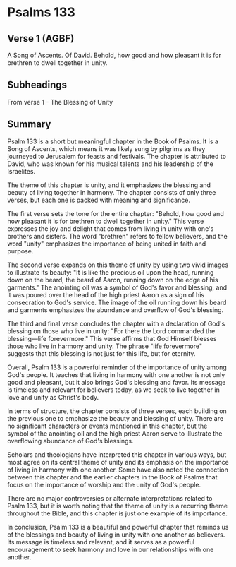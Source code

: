 # Psalms 133

## Verse 1 (AGBF)

A Song of Ascents. Of David. Behold, how good and how pleasant it is for brethren to dwell together in unity.

## Subheadings

From verse 1 - The Blessing of Unity

## Summary

Psalm 133 is a short but meaningful chapter in the Book of Psalms. It is a Song of Ascents, which means it was likely sung by pilgrims as they journeyed to Jerusalem for feasts and festivals. The chapter is attributed to David, who was known for his musical talents and his leadership of the Israelites.

The theme of this chapter is unity, and it emphasizes the blessing and beauty of living together in harmony. The chapter consists of only three verses, but each one is packed with meaning and significance.

The first verse sets the tone for the entire chapter: "Behold, how good and how pleasant it is for brethren to dwell together in unity." This verse expresses the joy and delight that comes from living in unity with one's brothers and sisters. The word "brethren" refers to fellow believers, and the word "unity" emphasizes the importance of being united in faith and purpose.

The second verse expands on this theme of unity by using two vivid images to illustrate its beauty: "It is like the precious oil upon the head, running down on the beard, the beard of Aaron, running down on the edge of his garments." The anointing oil was a symbol of God's favor and blessing, and it was poured over the head of the high priest Aaron as a sign of his consecration to God's service. The image of the oil running down his beard and garments emphasizes the abundance and overflow of God's blessing.

The third and final verse concludes the chapter with a declaration of God's blessing on those who live in unity: "For there the Lord commanded the blessing—life forevermore." This verse affirms that God Himself blesses those who live in harmony and unity. The phrase "life forevermore" suggests that this blessing is not just for this life, but for eternity.

Overall, Psalm 133 is a powerful reminder of the importance of unity among God's people. It teaches that living in harmony with one another is not only good and pleasant, but it also brings God's blessing and favor. Its message is timeless and relevant for believers today, as we seek to live together in love and unity as Christ's body.

In terms of structure, the chapter consists of three verses, each building on the previous one to emphasize the beauty and blessing of unity. There are no significant characters or events mentioned in this chapter, but the symbol of the anointing oil and the high priest Aaron serve to illustrate the overflowing abundance of God's blessings.

Scholars and theologians have interpreted this chapter in various ways, but most agree on its central theme of unity and its emphasis on the importance of living in harmony with one another. Some have also noted the connection between this chapter and the earlier chapters in the Book of Psalms that focus on the importance of worship and the unity of God's people.

There are no major controversies or alternate interpretations related to Psalm 133, but it is worth noting that the theme of unity is a recurring theme throughout the Bible, and this chapter is just one example of its importance.

In conclusion, Psalm 133 is a beautiful and powerful chapter that reminds us of the blessings and beauty of living in unity with one another as believers. Its message is timeless and relevant, and it serves as a powerful encouragement to seek harmony and love in our relationships with one another.